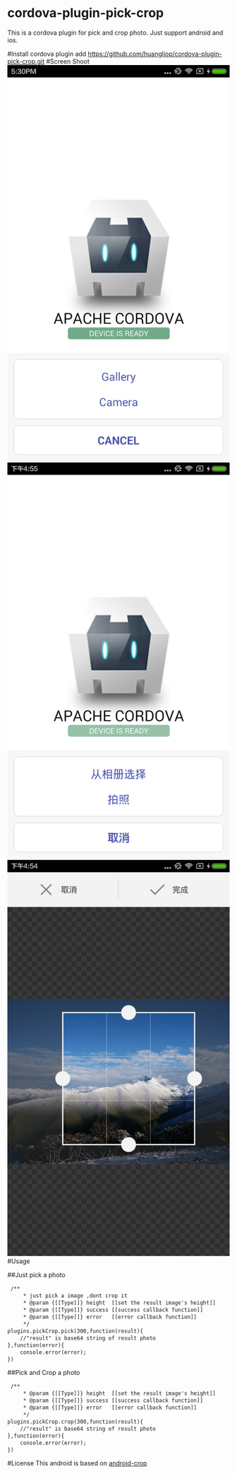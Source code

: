 # cordova-plugin-pick-crop
  This is a cordova plugin for pick and crop photo.
  Just support android and ios.
  
  
#Install
    cordova plugin add https://github.com/huangliop/cordova-plugin-pick-crop.git
#Screen Shoot
    ![android-1](screenshoot-android-3.png)![android-1](screenshoot-android-1.png)![android-1](screenshoot-android-2.png)
#Usage

##Just pick a photo
```
 /**
     * just pick a image ,dont crop it
     * @param {[[Type]]} height  [[set the result image's height]]
     * @param {[[Type]]} success [[success callback function]]
     * @param {[[Type]]} error   [[error callback function]]
     */
plugins.pickCrop.pick(300,function(result){
    //"result" is base64 string of result photo
},function(error){
    console.error(error);
})   
```
##Pick and Crop a photo
```
 /** 
     * @param {[[Type]]} height  [[set the result image's height]]
     * @param {[[Type]]} success [[success callback function]]
     * @param {[[Type]]} error   [[error callback function]]
     */
plugins.pickCrop.crop(300,function(result){
    //"result" is base64 string of result photo
},function(error){
    console.error(error);
})   
```
#License
This android is based on [android-crop](https://github.com/jdamcd/android-crop)
